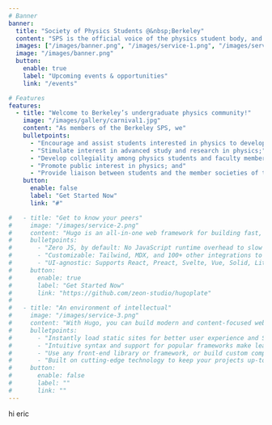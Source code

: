 ```yaml
---
# Banner
banner:
  title: "Society of Physics Students @&nbsp;Berkeley"
  content: "SPS is the official voice of the physics student body, and a link between the physics department and the undergraduate community. It's also really fun!"
  images: ["/images/banner.png", "/images/service-1.png", "/images/service-2.png"]
  image: "/images/banner.png"
  button:
    enable: true
    label: "Upcoming events & opportunities"
    link: "/events"

# Features
features:
  - title: "Welcome to Berkeley’s undergraduate physics community!"
    image: "/images/gallery/carnival1.jpg"
    content: "As members of the Berkeley SPS, we"
    bulletpoints:
      - "Encourage and assist students interested in physics to develop the knowledge, competence, enthusiasm, and social responsibility that are essential to the advancement of physics;"
      - "Stimulate interest in advanced study and research in physics;"
      - "Develop collegiality among physics students and faculty members;"
      - "Promote public interest in physics; and"
      - "Provide liaison between students and the member societies of the American Institute of Physics."
    button:
      enable: false
      label: "Get Started Now"
      link: "#"

#   - title: "Get to know your peers"
#     image: "/images/service-2.png"
#     content: "Hugo is an all-in-one web framework for building fast, content-focused websites. It offers a range of exciting features for developers and website creators. Some of the key features are:"
#     bulletpoints:
#       - "Zero JS, by default: No JavaScript runtime overhead to slow you down."
#       - "Customizable: Tailwind, MDX, and 100+ other integrations to choose from."
#       - "UI-agnostic: Supports React, Preact, Svelte, Vue, Solid, Lit and more."
#     button:
#       enable: true
#       label: "Get Started Now"
#       link: "https://github.com/zeon-studio/hugoplate"
# 
#   - title: "An environment of intellectual"
#     image: "/images/service-3.png"
#     content: "With Hugo, you can build modern and content-focused websites without sacrificing performance or ease of use."
#     bulletpoints:
#       - "Instantly load static sites for better user experience and SEO."
#       - "Intuitive syntax and support for popular frameworks make learning and using Hugo a breeze."
#       - "Use any front-end library or framework, or build custom components, for any project size."
#       - "Built on cutting-edge technology to keep your projects up-to-date with the latest web standards."
#     button:
#       enable: false
#       label: ""
#       link: ""
---
```


hi eric
